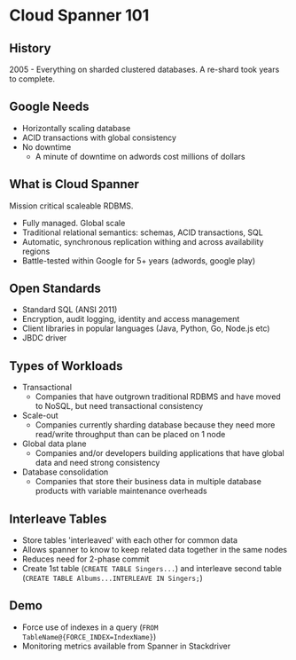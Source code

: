 # Cloud Spanner 101
## History
2005 - Everything on sharded clustered databases. A re-shard took years to complete.

## Google Needs
* Horizontally scaling database
* ACID transactions with global consistency
* No downtime
    * A minute of downtime on adwords cost millions of dollars

## What is Cloud Spanner
Mission critical scaleable RDBMS.

* Fully managed. Global scale
* Traditional relational semantics: schemas, ACID transactions, SQL
* Automatic, synchronous replication withing and across availability regions
* Battle-tested within Google for 5+ years (adwords, google play)

## Open Standards
* Standard SQL (ANSI 2011)
* Encryption, audit logging, identity and access management
* Client libraries in popular languages (Java, Python, Go, Node.js etc)
* JBDC driver

## Types of Workloads
* Transactional
    * Companies that have outgrown traditional RDBMS and have moved to NoSQL, but need transactional consistency
* Scale-out
    * Companies currently sharding database because they need more read/write throughput than can be placed on 1 node
* Global data plane
    * Companies and/or developers building applications that have global data and need strong consistency
* Database consolidation
    * Companies that store their business data in multiple database products with variable maintenance overheads

## Interleave Tables
* Store tables 'interleaved' with each other for common data
* Allows spanner to know to keep related data together in the same nodes
* Reduces need for 2-phase commit
* Create 1st table (`CREATE TABLE Singers...`) and interleave second table (`CREATE TABLE Albums...INTERLEAVE IN Singers;`)

## Demo
* Force use of indexes in a query (`FROM TableName@{FORCE_INDEX=IndexName}`)
* Monitoring metrics available from Spanner in Stackdriver
